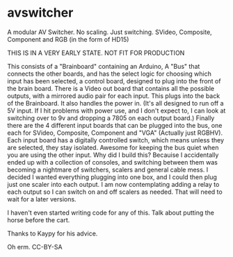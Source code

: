 # avswitcher
A modular AV Switcher. No scaling. Just switching. SVideo, Composite, Component and RGB (in the form of HD15)

THIS IS IN A VERY EARLY STATE. NOT FIT FOR PRODUCTION

This consists of a "Brainboard" containing an Arduino, A "Bus" that connects the other boards, and has the select logic for choosing which input has been selected, a control board, designed to plug into the front of the brain board. There is a Video out board that contains all the possible outputs, with a mirrored audio pair for each input. This plugs into the back of the Brainboard. It also handles the power in. (It's all designed to run off a 5V input. If I hit problems with power use, and I don't expect to, I can look at switching over to 9v and dropping a 7805 on each output board.) Finally there are the 4 different input boards that can be plugged into the bus, one each for SVideo, Composite, Component and "VGA" (Actually just RGBHV).
Each input board has a digitally controlled switch, which means unless they are selected, they stay isolated. Awesome for keeping the bus quiet when you are using the other input.
Why did I build this? Becauise I accidentally ended up with a collection of consoles, and switching between them was becoming a nightmare of switchers, scalers and general cable mess. I decided I wanted everything plugging into one box, and I could then plug just one scaler into each output.
I am now contemplating adding a relay to each output so I can switch on and off scalers as needed. That will need to wait for a later versions.

I haven't even started writing code for any of this. Talk about putting the horse before the cart.

Thanks to Kaypy for his advice.

Oh erm. CC-BY-SA
